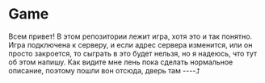 # Game
Всем привет! В этом репозитории лежит игра, хотя это и так понятно. 
Игра подключена к серверу, и если адрес сервера изменится, или он просто закроется, то сыграть в это будет нельзя, но я надеюсь, что тут об этом напишу.
Как видите мне лень пока сделать нормальное описание, поэтому пошли вон отсюда, дверь там ----⮥

